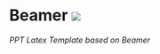 # Beamer ![](https://github.com/ArmageddonKnight/Beamer/workflows/build/badge.svg)

*PPT Latex Template based on Beamer*

